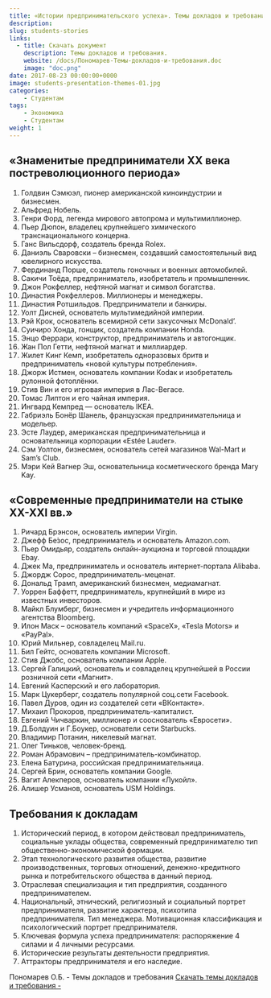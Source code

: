 ```yaml
---
title: «Истории предпринимательского успеха». Темы докладов и требования.
description: 
slug: students-stories
links:
  - title: Скачать документ 
    description: Темы докладов и требования.
    website: /docs/Пономарев-Темы-докладов-и-требования.doc
    image: "doc.png"
date: 2017-08-23 00:00:00+0000
image: students-presentation-themes-01.jpg
categories:
    - Студентам
tags:
    - Экономика
    - Студентам
weight: 1       
---
```


## «Знаменитые предприниматели XX века постреволюционного периода»

1.  Голдвин Сэмюэл, пионер американской киноиндустрии и бизнесмен.
2.  Альфред Нобель.
3.  Генри Форд, легенда мирового автопрома и мультимиллионер.
4.  Пьер Дюпон, владелец крупнейшего химического транснационального концерна.
5.  Ганс Вильсдорф, создатель бренда Rolex.
6.  Даниэль Сваровски – бизнесмен, создавший самостоятельный вид ювелирного искусства.
7.  Фердинанд Порше, создатель гоночных и военных автомобилей.
8.  Сакичи Тоёда, предприниматель, изобретатель и промышленник.
9.  Джон Рокфеллер, нефтяной магнат и символ богатства.
10.  Династия Рокфеллеров. Миллионеры и менеджеры.
11.  Династия Ротшильдов. Предприниматели и банкиры.
12.  Уолт Дисней, основатель мультимедийной империи.
13.  Рэй Крок, основатель всемирной сети закусочных McDonald’.
14.  Суичиро Хонда, гонщик, создатель компании Honda.
15.  Энцо Феррари, конструктор, предприниматель и автогонщик.
16.  Жан Пол Гетти, нефтяной магнат и миллиардер.
17.  Жилет Кинг Кемп, изобретатель одноразовых бритв и предприниматель «новой культуры потребления».
18.  Джорж Истмен, основатель компании Коdак и изобретатель рулонной фотоплёнки.
19.  Стив Вин и его игровая империя в Лас-Вегасе.
20.  Томас Липтон и его чайная империя.
21.  Ингвард Кемпред — основатель IKEA.
22.  Габриэль Бонёр Шанель, французская предпринимательница и модельер.
23.  Эсте Лаудер, американская предпринимательница и основательница корпорации «Estée Lauder».
24.  Сэм Уолтон, бизнесмен, основатель сетей магазинов Wal-Mart и Sam’s Club.
25.  Мэри Кей Вагнер Эш, основательница косметического бренда Mary Kay.

## «Современные предприниматели на стыке XX-XXI вв.»

1.  Ричард Брэнсон, основатель империи Virgin.
2.  Джефф Бе́зос, предприниматель и основатель Amazon.com.
3.  Пьер Омидьяр, создатель онлайн-аукциона и торговой площадки Ebay.
4.  Джек Ма, предприниматель и основатель интернет-портала Alibaba.
5.  Джордж Сорос, предприниматель-меценат.
6.  Дональд Трамп, американский бизнесмен, медиамагнат.
7.  Уоррен Баффетт, предприниматель, крупнейший в мире из известных инвесторов.
8.  Майкл Блумберг, бизнесмен и учредитель информационного агентства Bloomberg.
9.  Илон Маск – основатель компаний «SpaceX», «Tesla Motors» и «PayPal».
10.  Юрий Мильнер, совладелец Mail.ru.
11.  Бил Гейтс, основатель компании Microsoft.
12.  Стив Джобс, основатель компании Apple.
13.  Сергей Галицкий, основатель и совладелец крупнейшей в России розничной сети «Магнит».
14.  Евгений Касперский и его лаборатория.
15.  Марк Цукерберг, создатель популярной соц.сети Facebook.
16.  Павел Дуров, один из создателей сети «ВКонтакте».
17.  Михаил Прохоров, предприниматель-капиталист.
18.  Евгений Чичваркин, миллионер и сооснователь «Евросети».
19.  Д.Болдуин и Г.Боукер, основатели сети Starbucks.
20.  Владимир Потанин, никелевый магнат.
21.  Олег Тиньков, человек-бренд.
22.  Роман Абрамович – предприниматель-комбинатор.
23.  Елена Батурина, российская предпринимательница.
24.  Сергей Брин, основатель компании Google.
25.  Вагит Алекперов, основатель компании «Лукойл».
26.  Алишер Усманов, основатель USM Holdings.

## Требования к докладам

1.  Исторический период, в котором действовал предприниматель, социальные уклады общества, современный предпринимателю тип общественно-экономической формации.
2.  Этап технологического развития общества, развитие производственных, торговых отношений, денежно-кредитного рынка и потребительского общества в данный период.
3.  Отраслевая специализация и тип предприятия, созданного предпринимателем.
4.  Национальный, этнический, религиозный и социальный портрет предпринимателя, развитие характера, психотипа предпринимателя. Тип менеджера. Мотивационная классификация и психологический портрет предпринимателя.
5.  Ключевая формула успеха предпринимателя: распоряжение 4 силами и 4 личными ресурсами.
6.  Исторические результаты деятельности предприятия.
7.  Аттракторы предпринимателя и его наследие.



Пономарев О.Б. - Темы докладов и требования [Скачать темы докладов и требования - ](/docs/Пономарев-Темы-докладов-и-требования.doc)




